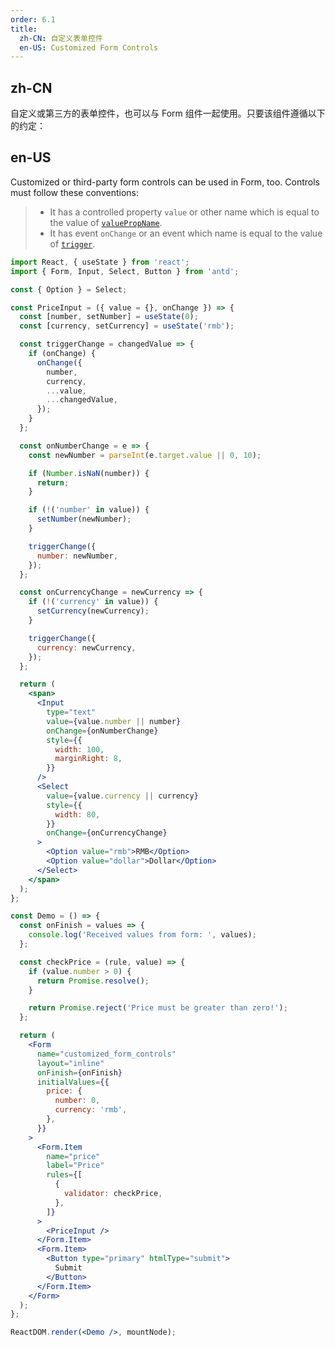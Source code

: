 ```yaml
---
order: 6.1
title:
  zh-CN: 自定义表单控件
  en-US: Customized Form Controls
---
```


## zh-CN

自定义或第三方的表单控件，也可以与 Form 组件一起使用。只要该组件遵循以下的约定：

## en-US

Customized or third-party form controls can be used in Form, too. Controls must follow these conventions:

> - It has a controlled property `value` or other name which is equal to the value of [`valuePropName`](http://ant.design/components/form/?locale=en-US#getFieldDecorator's-parameters).
> - It has event `onChange` or an event which name is equal to the value of [`trigger`](http://ant.design/components/form/?locale=en-US#getFieldDecorator's-parameters).

```jsx
import React, { useState } from 'react';
import { Form, Input, Select, Button } from 'antd';

const { Option } = Select;

const PriceInput = ({ value = {}, onChange }) => {
  const [number, setNumber] = useState(0);
  const [currency, setCurrency] = useState('rmb');

  const triggerChange = changedValue => {
    if (onChange) {
      onChange({
        number,
        currency,
        ...value,
        ...changedValue,
      });
    }
  };

  const onNumberChange = e => {
    const newNumber = parseInt(e.target.value || 0, 10);

    if (Number.isNaN(number)) {
      return;
    }

    if (!('number' in value)) {
      setNumber(newNumber);
    }

    triggerChange({
      number: newNumber,
    });
  };

  const onCurrencyChange = newCurrency => {
    if (!('currency' in value)) {
      setCurrency(newCurrency);
    }

    triggerChange({
      currency: newCurrency,
    });
  };

  return (
    <span>
      <Input
        type="text"
        value={value.number || number}
        onChange={onNumberChange}
        style={{
          width: 100,
          marginRight: 8,
        }}
      />
      <Select
        value={value.currency || currency}
        style={{
          width: 80,
        }}
        onChange={onCurrencyChange}
      >
        <Option value="rmb">RMB</Option>
        <Option value="dollar">Dollar</Option>
      </Select>
    </span>
  );
};

const Demo = () => {
  const onFinish = values => {
    console.log('Received values from form: ', values);
  };

  const checkPrice = (rule, value) => {
    if (value.number > 0) {
      return Promise.resolve();
    }

    return Promise.reject('Price must be greater than zero!');
  };

  return (
    <Form
      name="customized_form_controls"
      layout="inline"
      onFinish={onFinish}
      initialValues={{
        price: {
          number: 0,
          currency: 'rmb',
        },
      }}
    >
      <Form.Item
        name="price"
        label="Price"
        rules={[
          {
            validator: checkPrice,
          },
        ]}
      >
        <PriceInput />
      </Form.Item>
      <Form.Item>
        <Button type="primary" htmlType="submit">
          Submit
        </Button>
      </Form.Item>
    </Form>
  );
};

ReactDOM.render(<Demo />, mountNode);
```

